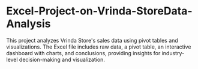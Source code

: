 # Excel-Project-on-Vrinda-StoreData-Analysis
This project analyzes Vrinda Store's sales data using pivot tables and visualizations. The Excel file includes raw data, a pivot table, an interactive dashboard with charts, and conclusions, providing insights for industry-level decision-making and visualization.
